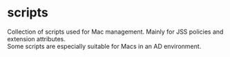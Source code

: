 # scripts
Collection of scripts used for Mac management. Mainly for JSS policies and extension attributes.  
Some scripts are especially suitable for Macs in an AD environment.
